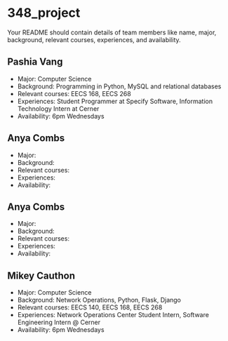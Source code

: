 # 348_project

Your README should contain details of team members like name, major, background, relevant courses, experiences, and availability.

## Pashia Vang
  - Major: Computer Science
  - Background: Programming in Python, MySQL and relational databases
  - Relevant courses: EECS 168, EECS 268
  - Experiences: Student Programmer at Specify Software, Information Technology Intern at Cerner
  - Availability: 6pm Wednesdays

## Anya Combs
  - Major:
  - Background:
  - Relevant courses:
  - Experiences:
  - Availability:

## Anya Combs
  - Major:
  - Background:
  - Relevant courses:
  - Experiences:
  - Availability:


## Mikey Cauthon
  - Major: Computer Science
  - Background: Network Operations, Python, Flask, Django
  - Relevant courses: EECS 140, EECS 168, EECS 268
  - Experiences: Network Operations Center Student Intern, Software Engineering Intern @ Cerner
  - Availability: 6pm Wednesdays
